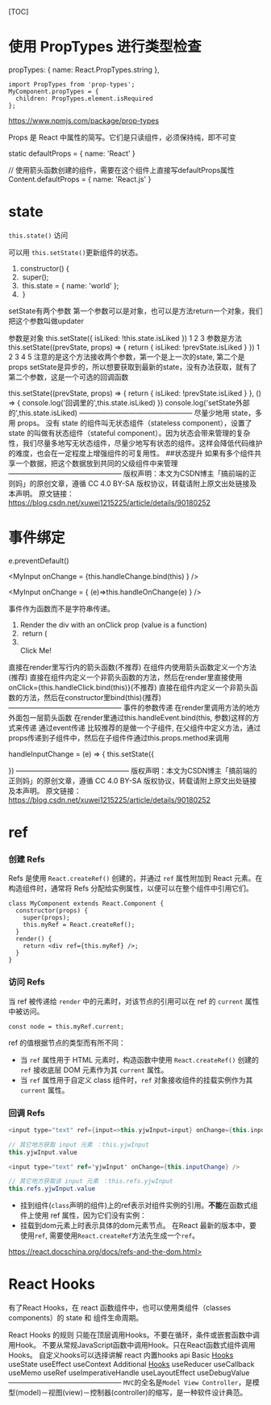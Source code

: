 [TOC]

# 使用 PropTypes 进行类型检查

propTypes: { name: React.PropTypes.string }, 

```
import PropTypes from 'prop-types';
MyComponent.propTypes = {
  children: PropTypes.element.isRequired
};
```





<https://www.npmjs.com/package/prop-types>

Props 是 React 中属性的简写。它们是只读组件，必须保持纯，即不可变

static defaultProps = {
name: 'React'
}

// 使用箭头函数创建的组件，需要在这个组件上直接写defaultProps属性
Content.defaultProps = {
name: 'React.js'
}

# state

`this.state()` 访问

可以用 `this.setState()`更新组件的状态。

1.  constructor() { 
2. ​        super(); 
3. ​        this.state = { name: 'world' }; 
4. ​    } 

setState有两个参数
第一个参数可以是对象，也可以是方法return一个对象，我们把这个参数叫做updater

参数是对象
this.setState({
isLiked: !this.state.isLiked
})
1
2
3
参数是方法
this.setState((prevState, props) => {
return {
isLiked: !prevState.isLiked
}
})
1
2
3
4
5
注意的是这个方法接收两个参数，第一个是上一次的state, 第二个是props
setState是异步的，所以想要获取到最新的state，没有办法获取，就有了第二个参数，这是一个可选的回调函数

this.setState((prevState, props) => {
return {
isLiked: !prevState.isLiked
}
}, () => {
console.log('回调里的',this.state.isLiked)
})
console.log('setState外部的',this.state.isLiked)
————————————————
尽量少地用 state，多用 props。
没有 state 的组件叫无状态组件（stateless component），设置了 state 的叫做有状态组件（stateful component）。因为状态会带来管理的复杂性，我们尽量多地写无状态组件，尽量少地写有状态的组件。这样会降低代码维护的难度，也会在一定程度上增强组件的可复用性。
##状态提升
如果有多个组件共享一个数据，把这个数据放到共同的父级组件中来管理
————————————————
版权声明：本文为CSDN博主「搞前端的正则妈」的原创文章，遵循 CC 4.0 BY-SA 版权协议，转载请附上原文出处链接及本声明。
原文链接：https://blog.csdn.net/xuwei1215225/article/details/90180252

# 事件绑定

e.preventDefault()

<MyInput onChange = {this.handleChange.bind(this) } /> 

 <MyInput onChange = { (e)=>this.handleOnChange(e) } /> 

事件作为函数而不是字符串传递。

1.  Render the div with an onClick prop (value is a function)         
2. ​        return (             
3. ​            <div onClick={this.show}>Click Me!</div> 

直接在render里写行内的箭头函数(不推荐)
在组件内使用箭头函数定义一个方法(推荐)
直接在组件内定义一个非箭头函数的方法，然后在render里直接使用onClick={this.handleClick.bind(this)}(不推荐)
直接在组件内定义一个非箭头函数的方法，然后在constructor里bind(this)(推荐)
————————————————
事件的参数传递
在render里调用方法的地方外面包一层箭头函数
在render里通过this.handleEvent.bind(this, 参数)这样的方式来传递
通过event传递
比较推荐的是做一个子组件, 在父组件中定义方法，通过props传递到子组件中，然后在子组件件通过this.props.method来调用

handleInputChange = (e) => {
this.setState({

[e.target.name]: e.target.value
})
————————————————
版权声明：本文为CSDN博主「搞前端的正则妈」的原创文章，遵循 CC 4.0 BY-SA 版权协议，转载请附上原文出处链接及本声明。
原文链接：https://blog.csdn.net/xuwei1215225/article/details/90180252

# ref

### 创建 Refs

Refs 是使用 `React.createRef()` 创建的，并通过 `ref` 属性附加到 React 元素。在构造组件时，通常将 Refs 分配给实例属性，以便可以在整个组件中引用它们。

```
class MyComponent extends React.Component {
  constructor(props) {
    super(props);
    this.myRef = React.createRef();
  }
  render() {
    return <div ref={this.myRef} />;
  }
}
```

### 访问 Refs

当 ref 被传递给 `render` 中的元素时，对该节点的引用可以在 ref 的 `current` 属性中被访问。

```
const node = this.myRef.current;
```

ref 的值根据节点的类型而有所不同：

- 当 `ref` 属性用于 HTML 元素时，构造函数中使用 `React.createRef()` 创建的 `ref` 接收底层 DOM 元素作为其 `current` 属性。
- 当 `ref` 属性用于自定义 class 组件时，`ref` 对象接收组件的挂载实例作为其 `current` 属性。

### 回调 Refs

```kotlin
<input type="text" ref={input=>this.yjwInput=input} onChange={this.inputChange} />

// 其它地方获取 input 元素 ：this.yjwInput
this.yjwInput.value 
```

```csharp
<input type="text" ref='yjwInput' onChange={this.inputChange} />

// 其它地方获取该 input 元素 ：this.refs.yjwInput
this.refs.yjwInput.value 
```

- 挂到组件(`class`声明的组件)上的ref表示对组件实例的引用。**不能**在函数式组件上使用 ref 属性，因为它们没有实例：
- 挂载到dom元素上时表示具体的dom元素节点。
    在React 最新的版本中，要使用`ref`, 需要使用`React.createRef`方法先生成一个`ref`。

https://react.docschina.org/docs/refs-and-the-dom.html>



# React Hooks

有了React Hooks，在 react 函数组件中，也可以使用类组件（classes components）的 state 和 组件生命周期。

React Hooks 的规则
只能在顶层调用Hooks。不要在循环，条件或嵌套函数中调用Hook。
不要从常规JavaScript函数中调用Hook。只在React函数式组件调用Hooks。
自定义hooks可以选择讲解
react 内置hooks api
Basic [Hooks](/hooks-reference.html#basic-hooks) 
useState
useEffect
useContext
Additional [Hooks](/hooks-reference.html#additional-hooks)
useReducer
useCallback
useMemo
useRef
useImperativeHandle
useLayoutEffect
useDebugValue
————————————————
`MVC`的全名是`Model View Controller`，是模型(model)－视图(view)－控制器(controller)的缩写，是一种软件设计典范。

